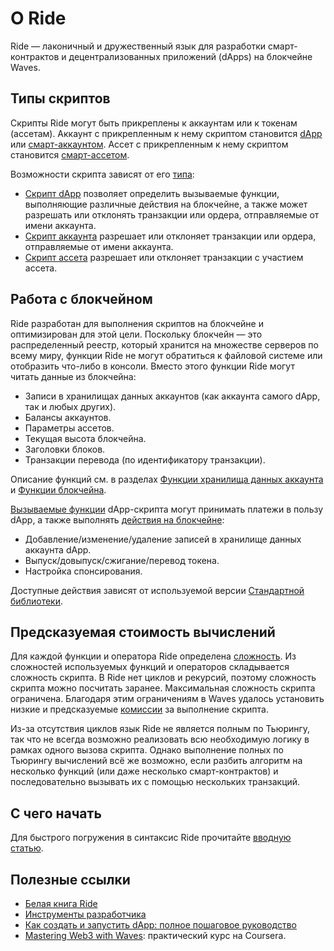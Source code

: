 # О Ride

Ride — лаконичный и дружественный язык для разработки смарт-контрактов и децентрализованных приложений (dApps) на блокчейне Waves.

## Типы скриптов

Скрипты Ride могут быть прикреплены к аккаунтам или к токенам (ассетам). Аккаунт с прикрепленным к нему скриптом становится [dApp](/ru/building-apps/smart-contracts/what-is-a-dapp) или [смарт-аккаунтом](/ru/building-apps/smart-contracts/smart-account). Ассет с прикрепленным к нему скриптом становится [смарт-ассетом](/ru/building-apps/smart-contracts/what-is-smart-asset).

Возможности скрипта зависят от его [типа](/ru/ride/script/):
* [Скрипт dApp](/ru/ride/script/script-types/dapp-script) позволяет определить вызываемые функции, выполняющие различные действия на блокчейне, а также может разрешать или отклонять транзакции или ордера, отправляемые от имени аккаунта.
* [Скрипт аккаунта](/ru/ride/script/script-types/account-script) разрешает или отклоняет транзакции или ордера, отправляемые от имени аккаунта.
* [Скрипт ассета](/ru/ride/script/script-types/asset-script) разрешает или отклоняет транзакции с участием ассета.

## Работа с блокчейном

Ride разработан для выполнения скриптов на блокчейне и оптимизирован для этой цели. Поскольку блокчейн — это распределенный реестр, который хранится на множестве серверов по всему миру, функции Ride не могут обратиться к файловой системе или отобразить что-либо в консоли. Вместо этого функции Ride могут читать данные из блокчейна:

* Записи в хранилищах данных аккаунтов (как аккаунта самого dApp, так и любых других).
* Балансы аккаунтов.
* Параметры ассетов.
* Текущая высота блокчейна.
* Заголовки блоков.
* Транзакции перевода (по идентификатору транзакции).

Описание функций см. в разделах [Функции хранилища данных аккаунта](/ru/ride/functions/built-in-functions/account-data-storage-functions) и [Функции блокчейна](/ru/ride/functions/built-in-functions/blockchain-functions).

[Вызываемые функции](/ru/ride/functions/callable-function) dApp-скрипта могут принимать платежи в пользу dApp, а также выполнять [действия на блокчейне](/ru/ride/structures/script-actions/readme):

* Добавление/изменение/удаление записей в хранилище данных аккаунта dApp.
* Выпуск/довыпуск/сжигание/перевод токена.
* Настройка спонсирования.

Доступные действия зависят от используемой версии [Стандартной библиотеки](/ru/ride/script/standard-library). 

## Предсказуемая стоимость вычислений

Для каждой функции и оператора Ride определена [сложность](/ru/ride/base-concepts/complexity). Из сложностей используемых функций и операторов складывается сложность скрипта. В Ride нет циклов и рекурсий, поэтому сложность скрипта можно посчитать заранее. Максимальная сложность скрипта ограничена. Благодаря этим ограничениям в Waves удалось установить низкие и предсказуемые [комиссии](/ru/blockchain/transaction/transaction-fee) за выполнение скрипта.

Из-за отсутствия циклов язык Ride не является полным по Тьюрингу, так что не всегда возможно реализовать всю необходимую логику в рамках одного вызова скрипта. Однако выполнение полных по Тьюрингу вычислений всё же возможно, если разбить алгоритм на несколько функций (или даже несколько смарт-контрактов) и последовательно вызывать их с помощью нескольких транзакций.

## С чего начать

Для быстрого погружения в синтаксис Ride прочитайте [вводную статью](/ru/ride/getting-started).

## Полезные ссылки

* [Белая книга Ride](https://wavesprotocol.org/files/docs/white_paper_waves_smart_contracts.pdf)
* [Инструменты разработчика](/ru/building-apps/smart-contracts/tools/)
* [Как создать и запустить dApp: полное пошаговое руководство](/ru/building-apps/smart-contracts/writing-dapps)
* [Mastering Web3 with Waves](https://www.coursera.org/learn/mastering-web3-waves): практический курс на Coursera.
